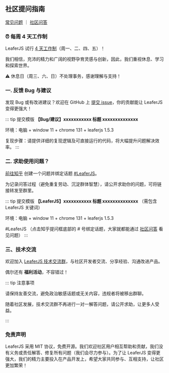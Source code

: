 ## 社区提问指南

[常见问题](/guide/problem/) ｜ [社区问答](https://www.zhihu.com/topic/736459154/unanswered)

### ⏰ 每周 4 天工作制

LeaferJS 试行 [4 天工作制](https://www.leaferjs.com/ui/blog/2025-02-06.html)（周一、二、四、五）！

我们相信，充沛的精力和广阔的视野孕育灵感与创新，因此，我们重视休息、学习和探索世界。

⚠️ 休息日（周三、六、日）不处理事务，感谢理解与支持！

### 一. 反馈 Bug 与建议

发现 Bug 或有改进建议？欢迎在 GitHub 上 [提交 issue](https://github.com/leaferjs/leafer-ui/issues)，你的贡献能让 LeaferJS 变得更强大！

::: tip 提交模版
**【Bug/建议】xxxxxxxxxxx 标题 xxxxxxxxxxxxxx**

环境：电脑 + window 11 + chrome 131 + leaferjs 1.5.3

复现步骤：请提供详细的复现逻辑及可直接运行的代码，将大幅提升问题解决效率。
:::

### 二. 求助使用问题？

[前往知乎](https://www.zhihu.com/topic/736459154/unanswered) 创建一个问题并绑定话题 [#LeaferJS](https://www.zhihu.com/topic/736459154/unanswered)。

为记录问答过程（避免重复劳动、沉淀群体智慧），请公开求助你的问题，可将链接转发至群里。

::: tip 提交模版
**【LeaferJS】xxxxxxxxxxx 标题 xxxxxxxxxxxxxx** （需包含 LeaferJS 关键词）

环境：电脑 + window 11 + chrome 131 + leaferjs 1.5.3

#LeaferJS （点击知乎提问框底部的 # 号绑定话题，大家就都能通过 [社区问答](https://www.zhihu.com/topic/736459154/unanswered) 看见问题）
:::

### 三、技术交流

欢迎加入 [LeaferJS 技术交流群](https://leaferjs.com/#contact)，与社区开发者交流、分享经验、沟通改进产品。

偶尔还有 **福利活动**，不容错过！

::: tip 注意事项

请保持友善交流，避免政治敏感话题或无关内容，违规者将被移出群聊。

随着社区发展，技术交流群不再进行一对一解答问题，请公开求助，让更多人受益。

:::

### 免责声明

LeaferJS 采用 MIT 协议，免费开源。我们欢迎社区用户相互帮助和贡献，我们没有义务或责任解答、修复所有问题（我们会尽力参与）。为了让 LeaferJS 变得更强大，我们的精力主要投入在产品开发上，希望大家共同参与、互相支持，让社区更加繁荣！

<!-- 我和社区管理员们会安排固定的时间查看、回复大家的问题，也可将链接转发到 [LeaferJS 技术交流群](https://leaferjs.com/#contact) 里。多次有效回答问题即视为有意愿成为 LeaferJS 社区管理员，可 [联系我们](https://leaferjs.com/#contact) 进管理群。 -->

<!-- #### 2. 官方支持

由于资源有限，我们优先为 [金牌以上赞助用户](https://www.leaferjs.com/ui/sponsor/#%E8%B5%9E%E5%8A%A9%E7%AD%89%E7%BA%A7) 和社区管理员提供支持（如优先修复 Bug、补充缺失功能）。随着资源增加，我们将招募更多专业人员，并开发系统化的 LeaferJS 场景教程。 -->

<!-- #### 2. 询问 AI （即将上线）

我们计划训练、对接外部 AI 助手，预计 **未来几个月内** 上线，可自动解答 LeaferJS 相关问题。 -->
